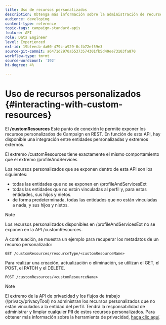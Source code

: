 ```yaml
---
title: Uso de recursos personalizados
description: Obtenga más información sobre la administración de recursos personalizados con API/
audience: developing
content-type: reference
topic-tags: campaign-standard-apis
feature: API
role: Data Engineer
level: Experienced
exl-id: 19bfeecb-da60-479c-a929-0cfb72ef59e3
source-git-commit: a6471d2970a55373574301fb5d49ee73103fa870
workflow-type: tm+mt
source-wordcount: '192'
ht-degree: 4%

---
```


# Uso de recursos personalizados {#interacting-with-custom-resources}

El **/customResources** Este punto de conexión le permite exponer los recursos personalizados de Campaign en REST. En función de esta API, hay disponible una integración entre entidades personalizadas y extremos externos.

El extremo /customResources tiene exactamente el mismo comportamiento que el extremo /profileAndServices.

Los recursos personalizados que se exponen dentro de esta API son los siguientes:

* todas las entidades que no se exponen en /profileAndServicesExt
* todas las entidades que no están vinculadas al perfil y, para estas entidades, sus hijos y nietos.
* de forma predeterminada, todas las entidades que no están vinculadas a nada, y sus hijos y nietos.

>[!NOTE]
>Los recursos personalizados disponibles en /profileAndServicesExt no se exponen en la API /customResources.


A continuación, se muestra un ejemplo para recuperar los metadatos de un recurso personalizado:

```
GET /customResources/resourceType/<customResourceName>
```

Para realizar una creación, actualización o eliminación, se utilizan el GET, el POST, el PATCH y el DELETE.

```
POST /customResources/<customResourceName>
```

>[!NOTE]
>El extremo de la API de privacidad y los flujos de trabajo (/privacy/privacyTool) no administran los recursos personalizados que no están vinculados a la entidad del perfil.
>Tendrá la responsabilidad de administrar y limpiar cualquier PII de estos recursos personalizados. Para obtener más información sobre la herramienta de privacidad, [haga clic aquí](../../api/using/creating-a-privacy-request.md).
